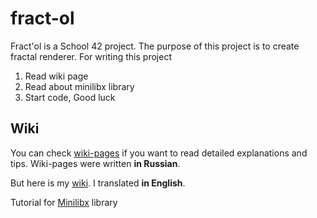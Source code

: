# fract-ol

Fract'ol is a School 42 project. The purpose of this project is to create fractal renderer.
For writing this project
1. Read wiki page
2. Read about minilibx library
3. Start code, Good luck

## Wiki

You can check [wiki-pages](https://github.com/VBrazhnik/Fract-ol/wiki) if you want to read detailed explanations and tips. Wiki-pages were written **in Russian**.

But here is my [wiki](../../wiki/). I translated **in English**.

Tutorial for [Minilibx](https://harm-smits.github.io/42docs/libs/minilibx/getting_started.html) library




